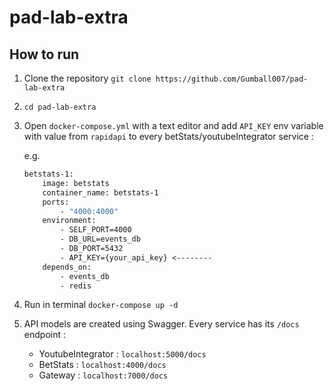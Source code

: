 # pad-lab-extra

## How to run

1. Clone the repository `git clone https://github.com/Gumball007/pad-lab-extra`
2. `cd pad-lab-extra`
3. Open `docker-compose.yml` with a text editor and add `API_KEY` env variable with value from `rapidapi` to every betStats/youtubeIntegrator service :

    e.g. 
    ```dockerfile
    betstats-1:
        image: betstats
        container_name: betstats-1
        ports:
            - "4000:4000"
        environment:
            - SELF_PORT=4000
            - DB_URL=events_db
            - DB_PORT=5432
            - API_KEY={your_api_key} <--------
        depends_on:
            - events_db
            - redis
    ```

4. Run in terminal `docker-compose up -d`
5. API models are created using Swagger. Every service has its `/docs` endpoint :
    - YoutubeIntegrator : `localhost:5000/docs`
    - BetStats : `localhost:4000/docs`
    - Gateway : `localhost:7000/docs`